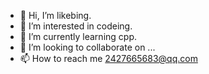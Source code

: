 - 👋 Hi, I’m likebing.
- 👀 I’m interested in codeing.
- 🌱 I’m currently learning cpp.
- 💞️ I’m looking to collaborate on ...
- 📫 How to reach me 2427665683@qq.com

<!---
likexiabing/likexiabing is a ✨ special ✨ repository because its `README.md` (this file) appears on your GitHub profile.
You can click the Preview link to take a look at your changes.
--->

